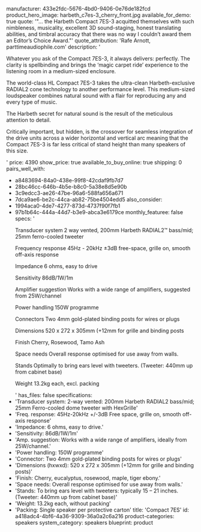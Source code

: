 manufacturer: 433e2fdc-5676-4bd0-9406-0e76de182fcd
product_hero_image: harbeth_c7es-3_cherry_front.jpg
available_for_demo: true
quote: '"... the Harbeth Compact 7ES-3 acquitted themselves with such nimbleness, musicality, excellent 3D sound-staging, honest translating abilities, and timbral accuracy that there was no way I couldn’t award them an Editor’s Choice Award."'
quote_attribution: 'Rafe Arnott, parttimeaudiophile.com'
description: '<p>Whatever you ask of the Compact 7ES-3, it always delivers: perfectly. The clarity is spellbinding and brings the ‘magic carpet ride’ experience to the listening room in a medium-sized enclosure.</p><p>The world-class HL Compact 7ES-3 takes the ultra-clean Harbeth-exclusive RADIAL2 cone technology to another performance level. This medium-sized loudspeaker combines natural sound with a flair for reproducing any and every type of music.</p><p>The Harbeth secret for natural sound is the result of the meticulous attention to detail.</p><p>Critically important, but hidden, is the crossover for seamless integration of the drive units across a wider horizontal and vertical arc meaning that the Compact 7ES-3 is far less critical of stand height than many speakers of this size.</p>'
price: 4390
show_price: true
available_to_buy_online: true
shipping: 0
pairs_well_with:
  - a8483694-84a0-438e-99f8-42cdaf9fb7d7
  - 28bc46cc-646b-4b5e-b8c0-5a38e8d5e90b
  - 3c9edcc3-ae26-47be-96a6-588fa656a671
  - 7dca9ae6-be2c-44ca-ab82-75be4504edd5
also_consider:
  - 1994aca0-4de7-4277-873d-4737f90f7fb1
  - 97b1b64c-444a-44d7-b3e9-abca3e6179ce
monthly_featuree: false
specs: '<p>Transducer system<strong>&nbsp;</strong>2 way vented, 200mm Harbeth RADIAL2™ bass/mid; 25mm ferro-cooled tweeter</p><p>Frequency response&nbsp;45Hz - 20kHz ±3dB free-space, grille on, smooth off-axis response</p><p>Impedance<strong>&nbsp;</strong>6 ohms, easy to drive</p><p>Sensitivity<strong>&nbsp;</strong>86dB/1W/1m</p><p>Amplifier suggestion<strong>&nbsp;</strong>Works with a wide range of amplifiers, suggested from 25W/channel</p><p>Power handling<strong>&nbsp;</strong>150W programme</p><p>Connectors<strong>&nbsp;</strong>Two 4mm gold-plated binding posts for wires or plugs</p><p>Dimensions<strong>&nbsp;</strong>520 x 272 x 305mm (+12mm for grille and binding posts</p><p>Finish<strong>&nbsp;</strong>Cherry, Rosewood, Tamo Ash</p><p>Space needs<strong>&nbsp;</strong>Overall response optimised for use away from walls.</p><p>Stands<strong>&nbsp;</strong>Optimally to bring ears level with tweeters. (Tweeter: 440mm up from cabinet base)</p><p>Weight&nbsp;13.2kg each, excl. packing</p>'
has_files: false
specifications:
  - 'Transducer system: 2-way vented: 200mm Harbeth RADIAL2 bass/mid; 25mm Ferro-cooled dome tweeter with HexGrille'
  - 'Freq. response: 45Hz-20kHz +/-3dB Free space, grille on, smooth off-axis response'
  - 'Impedance: 6 ohms, easy to drive.'
  - 'Sensitivity: 86dB/1W/1m'
  - 'Amp. suggestion: Works with a wide range of amplifiers, ideally from 25W/channel.'
  - 'Power handling: 150W programme'
  - 'Connector: Two 4mm gold-plated binding posts for wires or plugs'
  - 'Dimensions (hxwxd): 520 x 272 x 305mm (+12mm for grille and binding posts)'
  - 'Finish: Cherry, eucalyptus, rosewood, maple, tiger ebony.'
  - 'Space needs: Overall response optimised for use away from walls.'
  - 'Stands: To bring ears level with tweeters: typically 15 – 21 inches. (Tweeter: 440mm up from cabinet base)'
  - 'Weight: 13.2kg each, without packing'
  - 'Packing: Single speaker per protective carton'
title: 'Compact 7ES'
id: a418adc4-4bf6-4a36-9309-36a0a2c6a216
product-categories: speakers
system_category: speakers
blueprint: product
